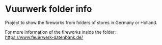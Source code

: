 # Vuurwerk folder info

Project to show the fireworks from folders of stores in Germany or Holland.

For more information of the fireworks inside the folder: 
https://www.feuerwerk-datenbank.de/